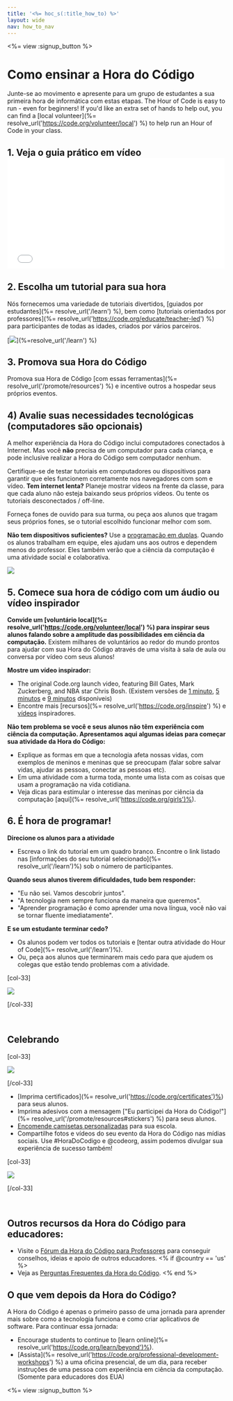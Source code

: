 ```yaml
---
title: '<%= hoc_s(:title_how_to) %>'
layout: wide
nav: how_to_nav
---
```

<%= view :signup_button %>

<h1>Como ensinar a Hora do Código</h1>

Junte-se ao movimento e apresente para um grupo de estudantes a sua primeira hora de informática com estas etapas. The Hour of Code is easy to run - even for beginners! If you'd like an extra set of hands to help out, you can find a [local volunteer](%= resolve_url('https://code.org/volunteer/local') %) to help run an Hour of Code in your class.

## 1. Veja o guia prático em vídeo <iframe width="500" height="255" src="//www.youtube.com/embed/SrnvvWDm73k" frameborder="0" allowfullscreen mark="crwd-mark"></iframe> 

## 2. Escolha um tutorial para sua hora

Nós fornecemos uma variedade de tutoriais divertidos, [guiados por estudantes](%= resolve_url('/learn') %), bem como [tutoriais orientados por professores](%= resolve_url('https://code.org/educate/teacher-led') %) para participantes de todas as idades, criados por vários parceiros.

[![](/images/fit-700/tutorials.png)](%=resolve_url('/learn') %)

## 3. Promova sua Hora do Código

Promova sua Hora de Código [com essas ferramentas](%= resolve_url('/promote/resources') %) e incentive outros a hospedar seus próprios eventos.

## 4) Avalie suas necessidades tecnológicas (computadores são opcionais)

A melhor experiência da Hora do Código inclui computadores conectados à Internet. Mas você **não** precisa de um computador para cada criança, e pode inclusive realizar a Hora do Código sem computador nenhum.

Certifique-se de testar tutoriais em computadores ou dispositivos para garantir que eles funcionem corretamente nos navegadores com som e vídeo. **Tem internet lenta?** Planeje mostrar vídeos na frente da classe, para que cada aluno não esteja baixando seus próprios vídeos. Ou tente os tutoriais desconectados / off-line.

Forneça fones de ouvido para sua turma, ou peça aos alunos que tragam seus próprios fones, se o tutorial escolhido funcionar melhor com som.

**Não tem dispositivos suficientes?** Use a [programação em duplas](https://www.youtube.com/watch?v=vgkahOzFH2Q). Quando os alunos trabalham em equipe, eles ajudam uns aos outros e dependem menos do professor. Eles também verão que a ciência da computação é uma atividade social e colaborativa.

<img src="/images/fit-350/group_ipad.jpg" />

## 5. Comece sua hora de código com um áudio ou vídeo inspirador

**Convide um [voluntário local](%= resolve_url('https://code.org/volunteer/local') %) para inspirar seus alunos falando sobre a amplitude das possibilidades em ciência da computação.** Existem milhares de voluntários ao redor do mundo prontos para ajudar com sua Hora do Código através de uma visita à sala de aula ou conversa por vídeo com seus alunos!

**Mostre um vídeo inspirador:**

- The original Code.org launch video, featuring Bill Gates, Mark Zuckerberg, and NBA star Chris Bosh. (Existem versões de [1 minuto](https://www.youtube.com/watch?v=qYZF6oIZtfc), [5 minutos](https://www.youtube.com/watch?v=nKIu9yen5nc) e [9 minutos](https://www.youtube.com/watch?v=dU1xS07N-FA) disponíveis)
- Encontre mais [recursos](%= resolve_url('https://code.org/inspire') %) e [vídeos](https://www.youtube.com/playlist?list=PLzdnOPI1iJNfpD8i4Sx7U0y2MccnrNZuP) inspiradores.

**Não tem problema se você e seus alunos não têm experiência com ciência da computação. Apresentamos aqui algumas ideias para começar sua atividade da Hora do Código:**

- Explique as formas em que a tecnologia afeta nossas vidas, com exemplos de meninos e meninas que se preocupam (falar sobre salvar vidas, ajudar as pessoas, conectar as pessoas etc).
- Em uma atividade com a turma toda, monte uma lista com as coisas que usam a programação na vida cotidiana.
- Veja dicas para estimular o interesse das meninas por ciência da computação [aqui](%= resolve_url('https://code.org/girls')%).

## 6. É hora de programar!

**Direcione os alunos para a atividade**

- Escreva o link do tutorial em um quadro branco. Encontre o link listado nas [informações do seu tutorial selecionado](%= resolve_url('/learn')%) sob o número de participantes.

**Quando seus alunos tiverem dificuldades, tudo bem responder:**

- "Eu não sei. Vamos descobrir juntos".
- "A tecnologia nem sempre funciona da maneira que queremos".
- "Aprender programação é como aprender uma nova língua, você não vai se tornar fluente imediatamente".

**E se um estudante terminar cedo?**

- Os alunos podem ver todos os tutoriais e [tentar outra atividade do Hour of Code](%= resolve_url('/learn')%).
- Ou, peça aos alunos que terminarem mais cedo para que ajudem os colegas que estão tendo problemas com a atividade.

[col-33]

![](/images/fit-250/highschoolgirls.jpeg)

[/col-33]

<p style="clear:both">&nbsp;</p>

## Celebrando

[col-33]

![](/images/fit-300/boy-certificate.jpg)

[/col-33]

- [Imprima certificados](%= resolve_url('https://code.org/certificates')%) para seus alunos.
- Imprima adesivos com a mensagem ["Eu participei da Hora do Código!"](%= resolve_url('/promote/resources#stickers') %) para seus alunos.
- [Encomende camisetas personalizadas](http://blog.code.org/post/132608499493/hour-of-code-shirts-and-more) para sua escola.
- Compartilhe fotos e vídeos do seu evento da Hora do Código nas mídias sociais. Use #HoraDoCodigo e @codeorg, assim podemos divulgar sua experiência de sucesso também!

[col-33]

![](/images/fit-260/highlight-certificates.jpg)

[/col-33]

<p style="clear:both">&nbsp;</p>

## Outros recursos da Hora do Código para educadores:

- Visite o [Fórum da Hora do Código para Professores](http://forum.code.org/c/plc/hour-of-code) para conseguir conselhos, ideias e apoio de outros educadores. <% if @country == 'us' %>
- Veja as [Perguntas Frequentes da Hora do Código](https://support.code.org/hc/en-us/categories/200147083-Hour-of-Code). <% end %>

## O que vem depois da Hora do Código?

A Hora do Código é apenas o primeiro passo de uma jornada para aprender mais sobre como a tecnologia funciona e como criar aplicativos de software. Para continuar essa jornada:

- Encourage students to continue to [learn online](%= resolve_url('https://code.org/learn/beyond')%).
- [Assista](%= resolve_url('https://code.org/professional-development-workshops') %) a uma oficina presencial, de um dia, para receber instruções de uma pessoa com experiência em ciência da computação. (Somente para educadores dos EUA)

<%= view :signup_button %>